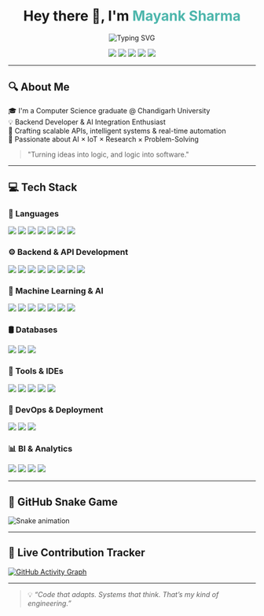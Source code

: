 <h1 align="center">Hey there 👋, I'm <span style="color:#4DB6AC">Mayank Sharma</span></h1>

<p align="center">
  <img src="https://readme-typing-svg.demolab.com?font=Fira+Code&size=24&pause=1000&center=true&vCenter=true&width=500&lines=Backend+Developer;API+Engineer;IoT+System+Designer;AI+Project+Architect;Computer+Science+Graduate" alt="Typing SVG" />
</p>

<p align="center">
  <a href="mailto:mayankaryan309@gmail.com"><img src="https://img.shields.io/badge/Email-Mayank-red?style=flat-square&logo=gmail&logoColor=white"></a>
  <a href="https://www.linkedin.com/in/mayank-sharma15/"><img src="https://img.shields.io/badge/LinkedIn-Connect-blue?style=flat-square&logo=linkedin"></a>
  <a href="https://github.com/Sharma-Mayank15"><img src="https://img.shields.io/badge/GitHub-Profile-black?style=flat-square&logo=github"></a>
  <a href="https://leetcode.com/u/Mayank_1511/"><img src="https://img.shields.io/badge/LeetCode-Grind-orange?style=flat-square&logo=leetcode"></a>
  <a href="https://mayank-developer-portfolio.vercel.app"><img src="https://img.shields.io/badge/Portfolio-Visit-green?style=flat-square&logo=vercel&logoColor=white"></a>
</p>

---

## 🔍 About Me

🎓 I'm a Computer Science graduate @ Chandigarh University  
💡 Backend Developer & AI Integration Enthusiast  
🚀 Crafting scalable APIs, intelligent systems & real-time automation  
🧠 Passionate about AI × IoT × Research × Problem-Solving

>    "Turning ideas into logic, and logic into software."

---

## 💻 Tech Stack

<!-- Languages -->
### 🧠 Languages  
<div align="left">
  <img src="https://img.shields.io/badge/Java-007396?style=flat&logo=java&logoColor=white" />
  <img src="https://img.shields.io/badge/Python-3776AB?style=flat&logo=python&logoColor=white" />
  <img src="https://img.shields.io/badge/JavaScript-F7DF1E?style=flat&logo=javascript&logoColor=black" />
  <img src="https://img.shields.io/badge/C++-00599C?style=flat&logo=c%2B%2B&logoColor=white" />
  <img src="https://img.shields.io/badge/SQL-003B57?style=flat&logo=mysql&logoColor=white" />
  <img src="https://img.shields.io/badge/HTML5-E34F26?style=flat&logo=html5&logoColor=white" />
  <img src="https://img.shields.io/badge/CSS3-1572B6?style=flat&logo=css3&logoColor=white" />
</div>

<!-- Backend & APIs -->
### ⚙️ Backend & API Development  
<div align="left">
  <img src="https://img.shields.io/badge/FastAPI-009688?style=flat&logo=fastapi&logoColor=white" />
  <img src="https://img.shields.io/badge/Flask-000000?style=flat&logo=flask&logoColor=white" />
  <img src="https://img.shields.io/badge/Node.js-339933?style=flat&logo=nodedotjs&logoColor=white" />
  <img src="https://img.shields.io/badge/Express.js-000000?style=flat&logo=express&logoColor=white" />
  <img src="https://img.shields.io/badge/Spring%20Boot-6DB33F?style=flat&logo=spring-boot&logoColor=white" />
  <img src="https://img.shields.io/badge/Servlets-6DB33F?style=flat&logo=java&logoColor=white" />
  <img src="https://img.shields.io/badge/RESTful%20API-FF6F00?style=flat&logo=api&logoColor=white" />
  <img src="https://img.shields.io/badge/Microservices-FF7043?style=flat&logo=docker&logoColor=white" />
</div>

<!-- Machine Learning & AI -->
### 🧬 Machine Learning & AI  
<div align="left">
  <img src="https://img.shields.io/badge/Keras-D00000?style=flat&logo=keras&logoColor=white" />
  <img src="https://img.shields.io/badge/Reinforcement%20Learning-FFB300?style=flat&logo=deepmind&logoColor=black" />
  <img src="https://img.shields.io/badge/DQN-1976D2?style=flat&logo=python&logoColor=white" />
  <img src="https://img.shields.io/badge/LangChain-000000?style=flat&logo=langchain&logoColor=white" />
  <img src="https://img.shields.io/badge/OpenAI%20API-412991?style=flat&logo=openai&logoColor=white" />
  <img src="https://img.shields.io/badge/SUMO-000000?style=flat&logo=simscale&logoColor=white" />
  <img src="https://img.shields.io/badge/TraCI-007ACC?style=flat&logo=python&logoColor=white" />
</div>

<!-- Databases -->
### 🛢️ Databases  
<div align="left">
  <img src="https://img.shields.io/badge/MySQL-4479A1?style=flat&logo=mysql&logoColor=white" />
  <img src="https://img.shields.io/badge/PostgreSQL-336791?style=flat&logo=postgresql&logoColor=white" />
  <img src="https://img.shields.io/badge/MongoDB-47A248?style=flat&logo=mongodb&logoColor=white" />
</div>

<!-- Tools & IDEs -->
### 🧰 Tools & IDEs  
<div align="left">
  <img src="https://img.shields.io/badge/VSCode-007ACC?style=flat&logo=visual-studio-code&logoColor=white" />
  <img src="https://img.shields.io/badge/IntelliJ-000000?style=flat&logo=intellij-idea&logoColor=white" />
  <img src="https://img.shields.io/badge/Visual%20Studio-5C2D91?style=flat&logo=visual-studio&logoColor=white" />
  <img src="https://img.shields.io/badge/Git-F05032?style=flat&logo=git&logoColor=white" />
  <img src="https://img.shields.io/badge/GitHub-181717?style=flat&logo=github&logoColor=white" />
</div>

<!-- DevOps -->
### 🚀 DevOps & Deployment  
<div align="left">
  <img src="https://img.shields.io/badge/Docker-2496ED?style=flat&logo=docker&logoColor=white" />
  <img src="https://img.shields.io/badge/Docker%20Compose-384D54?style=flat&logo=docker&logoColor=white" />
  <img src="https://img.shields.io/badge/CI%2FCD-4285F4?style=flat&logo=github-actions&logoColor=white" />
</div>

<!-- BI & Analytics -->
### 📊 BI & Analytics  
<div align="left">
  <img src="https://img.shields.io/badge/Tableau-E97627?style=flat&logo=tableau&logoColor=white" />
  <img src="https://img.shields.io/badge/Power%20BI-F2C811?style=flat&logo=powerbi&logoColor=black" />
  <img src="https://img.shields.io/badge/SharePoint-0078D4?style=flat&logo=microsoft-sharepoint&logoColor=white" />
  <img src="https://img.shields.io/badge/Microsoft%20365-D83B01?style=flat&logo=microsoftoffice&logoColor=white" />
</div>

---

## 🐍 GitHub Snake Game

![Snake animation](https://github.com/Sharma-Mayank15/Sharma-Mayank15/blob/output/github-contribution-grid-snake.svg)


---

## 🧬 Live Contribution Tracker

[![GitHub Activity Graph](https://github-readme-activity-graph.vercel.app/graph?username=Sharma-Mayank15&theme=react-dark)](https://github.com/ashutosh00710/github-readme-activity-graph)

---

> 💡 *“Code that adapts. Systems that think. That’s my kind of engineering.”*

